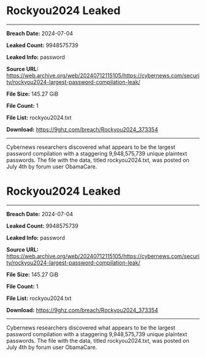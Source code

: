 # Rockyou2024 Leaked

------------
**Breach Date:** 2024-07-04

**Leaked Count:** 9948575739

**Leaked Info:** password

**Source URL:** https://web.archive.org/web/20240712115105/https://cybernews.com/security/rockyou2024-largest-password-compilation-leak/

**File Size:** 145.27 GiB

**File Count:** 1

**File List:** rockyou2024.txt

**Download:** https://9ghz.com/breach/Rockyou2024_373354

------------
Cybernews researchers discovered what appears to be the largest password compilation with a staggering 9,948,575,739 unique plaintext passwords. The file with the data, titled rockyou2024.txt, was posted on July 4th by forum user ObamaCare.
# Rockyou2024 Leaked

------------
**Breach Date:** 2024-07-04

**Leaked Count:** 9948575739

**Leaked Info:** password

**Source URL:** https://web.archive.org/web/20240712115105/https://cybernews.com/security/rockyou2024-largest-password-compilation-leak/

**File Size:** 145.27 GiB

**File Count:** 1

**File List:** rockyou2024.txt

**Download:** https://9ghz.com/breach/Rockyou2024_373354

------------
Cybernews researchers discovered what appears to be the largest password compilation with a staggering 9,948,575,739 unique plaintext passwords. The file with the data, titled rockyou2024.txt, was posted on July 4th by forum user ObamaCare.
